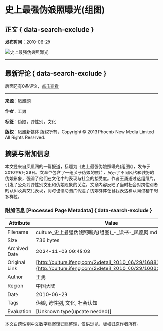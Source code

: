 # 史上最强伪娘照曝光(组图)

## 正文 { data-search-exclude }


**发布时间**：2010-06-29

![史上最强伪娘照曝光](http://res.book.ifeng.com/attachments/2010/06/29/fcb6411ec3a4c76f0a5c882b56acb63e.jpg)

---

## 最新评论 { data-search-exclude }

后面还有0条评论，[点击查看](http://comment.ifeng.com/view.php?chId=4118&docId=1688171&docName=%E5%8F%B2%E4%B8%8A%E6%9C%80%E5%BC%BA%E4%BC%AA%E5%A8%98%E7%85%A7%E6%9B%9D%E5%85%89%28%E7%BB%84%E5%9B%BE%29&docUrl=http%3A%2F%2Fculture.ifeng.com%2F2%2Fdetail_2010_06%2F29%2F1688171_0.shtml)

---

**来源**：[凤凰网](http://culture.ifeng.com/)

**作者**：王勇

**标签**：伪娘，跨性别，文化

**版权**：凤凰新媒体 版权所有，Copyright © 2013 Phoenix New Media Limited All Rights Reserved.

## 摘要与附加信息

<!-- tcd_abstract -->
本文是来自凤凰网的一篇报道，标题为《史上最强伪娘照曝光(组图)》，发布于2010年6月29日。文章中包含了一组关于伪娘的照片，展示了不同风格和装扮的伪娘形象，强调了他们在文化中的表现与社会的接受度。作者王勇通过这组照片，引发了公众对跨性别文化和伪娘现象的关注。文章内容反映了当时社会对跨性别者的认知及其文化表现，同时也借助图片传达了伪娘群体在自我表达和认同过程中的多样性。
<!-- tcd_abstract_end -->

### 附加信息 [Processed Page Metadata] { data-search-exclude }

| Attribute       | Value                                  |
|-----------------|----------------------------------------|
| Filename        | culture_史上最强伪娘照曝光(组图)_-_读书-_凤凰网.md                             |
| Size            | 736 bytes                           |
| Archived Date   | 2024-11-09 09:45:03                             |
| Original Link   | [http://culture.ifeng.com/2/detail_2010_06/29/1688171_0.shtml](http://culture.ifeng.com/2/detail_2010_06/29/1688171_0.shtml)                       |
| Author          | 王勇                               |
| Region          | 中国大陆                               |
| Date            | 2010-06-29                                 |
| Tags            | 伪娘, 跨性别, 文化, 社会认知                                 |
| Evaluation            | [Unknown type(update needed)]                                 |
<!-- tcd_table_end -->

本文由跨性别中文数字档案馆归档整理，仅供浏览。版权归原作者所有。
